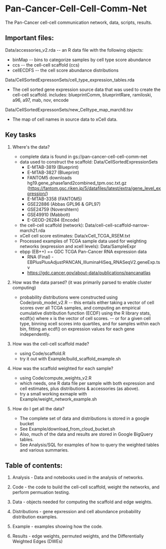 # Pan-Cancer-Cell-Cell-Comm-Net
The Pan-Cancer cell-cell communication network, data, scripts, results.

## Important files:

Data/accessories_v2.rda  -- an R data file with the following objects:
  - binMap -- bins to categorize samples by cell type score abundance
  - ccs -- the cell-cell scaffold (ccs)
  - cellECDFS -- the cell score abundance distributions

Data/CellSortedExpressonSets/cell_type_expression_tables.rda
  - The cell sorted gene expression source data that was used to create the cell-cell scaffold.
    includes: blueprintComm, blueprintRare, ramiloski, a96, a97, mab, nov, encode
  
Data/CellSortedExpressonSets/new_Celltype_map_march8.tsv
  - The map of cell names in source data to xCell data.

## Key tasks

1. Where's the data?
   - complete data is found in gs://pan-cancer-cell-cell-comm-net
   - data used to construct the scaffold: Data/CellSortedExpressionSets
     - E-MTAB-3819 (Blueprint)
     - E-MTAB-3827 (Blueprint)
     - FANTOM5 downloads hg19.gene_phase1and2combined_tpm.osc.txt.gz (https://fantom.gsc.riken.jp/5/datafiles/latest/extra/gene_level_expression/)
     - E-MTAB-3358 (FANTOM5)
     - GSE22886 (Abbas GPL96 & GPL97)
     - GSE24759 (Novershtern)
     - GSE49910 (Mabbott)
     - E-GEOD-26284 (Encode)
   - the cell-cell scaffold (network): Data/cell-cell-scaffold-narrow-march21.rda
   - xCell cell score estimates: Data/xCell_TCGA_RSEM.txt
   - Processed examples of TCGA sample data used for weighting networks (expression and xcell levels): Data/SampleExpr
   - ebpp (EB++) == GDC TCGA Pan-Cancer RNA expression data
     - RNA (Final) - EBPlusPlusAdjustPANCAN_IlluminaHiSeq_RNASeqV2.geneExp.tsv
     - https://gdc.cancer.gov/about-data/publications/pancanatlas

2. How was the data parsed? (it was primarily parsed to enable cluster computing)
   - probability distributions were constructed using Code/prob_model_v2.R
    -- this entails either taking a vector of cell scores over all TCGA samples, 
       and computing an empirical cumulative distribution function (ECDF)
       using the R library stats, ecdf(x) where x is the vector of cell scores.
    -- or for a given cell type, binning xcell scores into quartiles, and for 
       samples within each bin, fitting an ecdf() on expression values for
       each gene independently.
       
3. How was the cell-cell scaffold made?
   - using Code/scaffold.R
   - try it out with Example/build_scaffold_example.sh
   
4. How was the scaffold weighted for each sample?
    - using Code/compute_weights_v2.R
    - which needs, one R data file per sample with both expression and cell estimates, plus distributions & accessories (as above).
    - try a small working exmaple with Example/weight_network_example.sh
    
5. How do I get all the data?
    - The complete set of data and distributions is stored in a google bucket 
    - See Example/download_from_cloud_bucket.sh
    - Also, much of the data and results are stored in Google BigQuery tables.
    - See Analysis/SQL for examples of how to query the weighted tables and various summaries.



## Table of contents:

1. Analysis - Data and notebooks used in the analysis of networks.

2. Code - the code to build the cell-cell scaffold, weight the networks, and perform permuation testing.

3. Data - objects needed for computing the scaffold and edge weights.

4. Distributions - gene epxression and cell abundance probability distribution examples.

5. Example - examples showing how the code.

7. Results - edge weights, permuted weights, and the Differentially Weighted Edges (DWEs)



